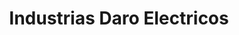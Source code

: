 ---
title: "Industrias Daro Electricos"
url: /caracas/industrias-daro-electricos/
shop: radiotecnia
---